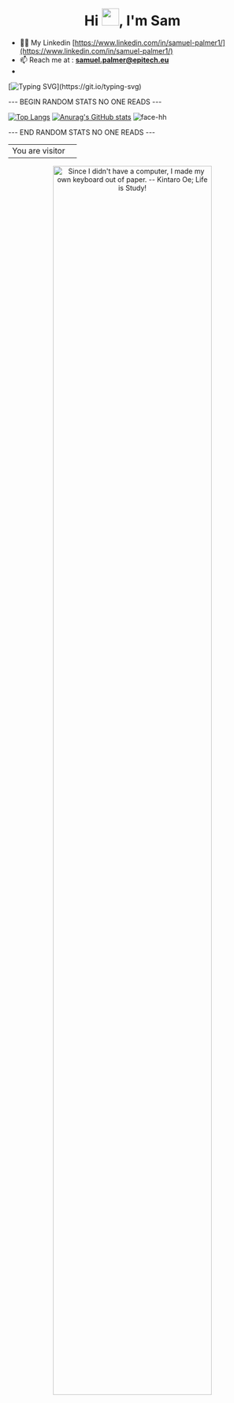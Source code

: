 <h1 align="center">Hi <img height="35px" src="https://raw.githubusercontent.com/MartinHeinz/MartinHeinz/master/wave.gif" width="35px">, I'm Sam</h1>

- 👨‍💻 My Linkedin [https://www.linkedin.com/in/samuel-palmer1/](https://www.linkedin.com/in/samuel-palmer1/)
- 📫 Reach me at : **samuel.palmer@epitech.eu**
- 
[![Typing SVG](https://readme-typing-svg.herokuapp.com?size=30&lines=Touch+some+grass.)](https://git.io/typing-svg)

--- BEGIN RANDOM STATS NO ONE READS ---

[![Top Langs](https://github-readme-stats.vercel.app/api/top-langs/?username=beamcode&layout=compact&theme=gruvbox)](https://github.com/beamcode/beamcode)
[![Anurag's GitHub stats](https://github-readme-stats.vercel.app/api?username=beamcode&show_icons=true&theme=gruvbox)](https://github.com/beamcode/beamcode)
![face-hh](https://github-readme-stats.vercel.app/api/top-langs?username=face-hh&show_icons=true&theme=tokyonight&layout=compact)

--- END RANDOM STATS NO ONE READS ---

<table>
  <tr>
    <td>You are visitor</td>
    <td><img src="https://profile-counter.glitch.me/beamcode/count.svg" alt="" /></td>
  </tr>
</table>

<center>
  <img src="https://www.kto.so/content/images/2018/11/kintaro-since-i-did-not-have-a-computer-2.png" alt="Since I didn't have a computer, I made my own keyboard out of paper. -- Kintaro Oe; Life is Study!" width=80% />
</center>
